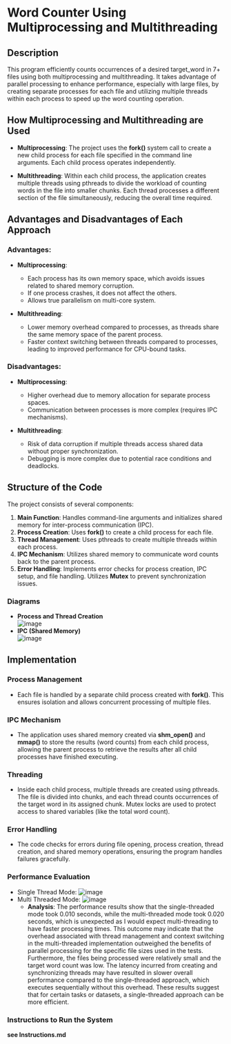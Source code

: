 # Word Counter Using **Multiprocessing** and **Multithreading**

## Description
This program efficiently counts occurrences of a desired target_word in 7+ files using both multiprocessing and multithreading. It takes advantage of parallel processing to enhance performance, especially with large files, by creating separate processes for each file and utilizing multiple threads within each process to speed up the word counting operation.

## How Multiprocessing and Multithreading are Used
- **Multiprocessing**: The project uses the **fork()** system call to create a new child process for each file specified in the command line arguments. Each child process operates independently.
  
- **Multithreading**: Within each child process, the application creates multiple threads using pthreads to divide the workload of counting words in the file into smaller chunks. Each thread processes a different section of the file simultaneously, reducing the overall time required.

## Advantages and Disadvantages of Each Approach

### Advantages:
- **Multiprocessing**:
  - Each process has its own memory space, which avoids issues related to shared memory corruption.
  - If one process crashes, it does not affect the others.
  - Allows true parallelism on multi-core system.

- **Multithreading**:
  - Lower memory overhead compared to processes, as threads share the same memory space of the parent process.
  - Faster context switching between threads compared to processes, leading to improved performance for CPU-bound tasks.

### Disadvantages:
- **Multiprocessing**:
  - Higher overhead due to memory allocation for separate process spaces.
  - Communication between processes is more complex (requires IPC mechanisms).
  
- **Multithreading**:
  - Risk of data corruption if multiple threads access shared data without proper synchronization.
  - Debugging is more complex due to potential race conditions and deadlocks.

## Structure of the Code
The project consists of several components:

1. **Main Function**: Handles command-line arguments and initializes shared memory for inter-process communication (IPC).
2. **Process Creation**: Uses **fork()** to create a child process for each file.
3. **Thread Management**: Uses pthreads to create multiple threads within each process.
4. **IPC Mechanism**: Utilizes shared memory to communicate word counts back to the parent process.
5. **Error Handling**: Implements error checks for process creation, IPC setup, and file handling. Utilizes **Mutex** to prevent synchronization issues.

### Diagrams
- **Process and Thread Creation**  
![image](https://github.com/user-attachments/assets/c4e34ae6-4d5f-4fdc-bde3-5381a9fcdbb6)  
- **IPC (Shared Memory)**  
![image](https://github.com/user-attachments/assets/99ab5f85-2582-49f2-8927-2870978a9303)


## Implementation 
### Process Management
- Each file is handled by a separate child process created with **fork()**. This ensures isolation and allows concurrent processing of multiple files.

### IPC Mechanism
- The application uses shared memory created via **shm_open()** and **mmap()** to store the results (word counts) from each child process, allowing the parent process to retrieve the results after all child processes have finished executing.

### Threading
- Inside each child process, multiple threads are created using pthreads. The file is divided into chunks, and each thread counts occurrences of the target word in its assigned chunk. Mutex locks are used to protect access to shared variables (like the total word count).

### Error Handling
- The code checks for errors during file opening, process creation, thread creation, and shared memory operations, ensuring the program handles failures gracefully.

### Performance Evaluation
- Single Thread Mode:
  ![image](https://github.com/user-attachments/assets/3e60545b-1390-45f9-9d6a-b960e5bc0deb)  
- Multi Threaded Mode:
  ![image](https://github.com/user-attachments/assets/37da585e-ea37-45c9-94dd-65287dcca4a9)
  - **Analysis**:
    The performance results show that the single-threaded mode took 0.010 seconds, while the multi-threaded mode took 0.020 seconds, which is unexpected as I would expect multi-threading to have faster processing times. This outcome may indicate that the overhead associated with thread management and context switching in the multi-threaded implementation outweighed the benefits of parallel processing for the specific file sizes used in the tests. Furthermore, the files being processed were relatively small and the target word count was low. The latency incurred from creating and synchronizing threads may have resulted in slower overall performance compared to the single-threaded approach, which executes sequentially without this overhead. These results suggest that for certain tasks or datasets, a single-threaded approach can be more efficient.
  

### Instructions to Run the System
**see Instructions.md**

